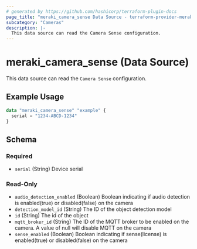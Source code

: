```yaml
---
# generated by https://github.com/hashicorp/terraform-plugin-docs
page_title: "meraki_camera_sense Data Source - terraform-provider-meraki"
subcategory: "Cameras"
description: |-
  This data source can read the Camera Sense configuration.
---
```


# meraki_camera_sense (Data Source)

This data source can read the `Camera Sense` configuration.

## Example Usage

```terraform
data "meraki_camera_sense" "example" {
  serial = "1234-ABCD-1234"
}
```

<!-- schema generated by tfplugindocs -->
## Schema

### Required

- `serial` (String) Device serial

### Read-Only

- `audio_detection_enabled` (Boolean) Boolean indicating if audio detection is enabled(true) or disabled(false) on the camera
- `detection_model_id` (String) The ID of the object detection model
- `id` (String) The id of the object
- `mqtt_broker_id` (String) The ID of the MQTT broker to be enabled on the camera. A value of null will disable MQTT on the camera
- `sense_enabled` (Boolean) Boolean indicating if sense(license) is enabled(true) or disabled(false) on the camera
